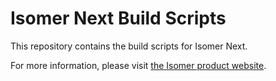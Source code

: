 # Isomer Next Build Scripts

This repository contains the build scripts for Isomer Next.

For more information, please visit [the Isomer product website](https://www.isomer.gov.sg).
